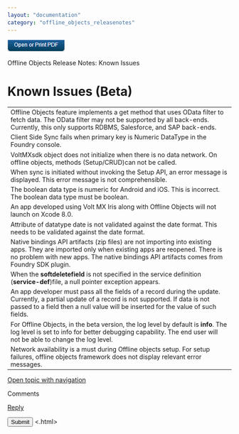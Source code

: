 ```yaml
---
layout: "documentation"
category: "offline_objects_releasenotes"
---
```

                            

[![](Resources/Images/pdf.png)](http://docs.voltmx.com/7_x_PDFs/mobilefoundry/offline_objects_releasenotes.pdf "VoltMX Offline Objects Release Notes")

Offline Objects Release Notes: Known Issues

Known Issues (Beta)
===================

<table style="width: 100%;margin-left: 0;margin-right: auto;mc-table-style: url('Resources/TableStyles/Basic.css');" class="TableStyle-Basic" cellspacing="0"><colgroup><col class="TableStyle-Basic-Column-Column1"></colgroup><tbody><tr class="TableStyle-Basic-Body-Body1"><td class="TableStyle-Basic-BodyD-Column1-Body1">Offline Objects feature implements a get method that uses OData filter to fetch data. The OData filter may not be supported by all back-ends. Currently, this only supports RDBMS, Salesforce, and SAP back-ends.</td></tr><tr class="TableStyle-Basic-Body-Body1"><td class="TableStyle-Basic-BodyD-Column1-Body1">Client Side Sync fails when primary key is Numeric DataType in the Foundry console.</td></tr><tr class="TableStyle-Basic-Body-Body1"><td class="TableStyle-Basic-BodyD-Column1-Body1">VoltMXsdk object does not initialize when there is no data network. On offline objects, methods (Setup/CRUD)can not be called.</td></tr><tr class="TableStyle-Basic-Body-Body1"><td class="TableStyle-Basic-BodyD-Column1-Body1">When sync is initiated without invoking the Setup API, an error message is displayed. This error message is not comprehensible.</td></tr><tr class="TableStyle-Basic-Body-Body1"><td class="TableStyle-Basic-BodyD-Column1-Body1">The boolean data type is numeric for Android and iOS. This is incorrect. The boolean data type must be boolean.</td></tr><tr class="TableStyle-Basic-Body-Body1"><td class="TableStyle-Basic-BodyD-Column1-Body1">An app developed using Volt MX Iris along with Offline Objects will not launch on Xcode 8.0.</td></tr><tr class="TableStyle-Basic-Body-Body1"><td class="TableStyle-Basic-BodyD-Column1-Body1">Attribute of datatype date is not validated against the date format. This needs to be validated against the date format.</td></tr><tr class="TableStyle-Basic-Body-Body1"><td class="TableStyle-Basic-BodyD-Column1-Body1">Native bindings API artifacts (zip files) are not importing into existing apps. They are imported only when existing apps are reopened. There is no problem with new apps. The native bindings API artifacts comes from Foundry SDK plugin.</td></tr><tr class="TableStyle-Basic-Body-Body1"><td class="TableStyle-Basic-BodyD-Column1-Body1">When the <b>softdeletefield</b> is not specified in the service definition (<b>service-def</b>)file, a null pointer exception appears.</td></tr><tr class="TableStyle-Basic-Body-Body1"><td class="TableStyle-Basic-BodyD-Column1-Body1">An app developer must pass all the fields of a record during the update. Currently, a partial update of a record is not supported. If data is not passed to a field then a null value will be inserted for the value of such fields.</td></tr><tr class="TableStyle-Basic-Body-Body1"><td class="TableStyle-Basic-BodyD-Column1-Body1">For Offline Objects, in the beta version, the log level by default is <b>info</b>. The log level is set to info for better debugging capability. The end user will not be able to change the log level.</td></tr><tr class="TableStyle-Basic-Body-Body1"><td class="TableStyle-Basic-BodyA-Column1-Body1">Network availability is a must during Offline objects setup. For setup failures, offline objects framework does not display relevant error messages.</td></tr></tbody></table>

[Open topic with navigation](../Content/Known_Issues.html)

Comments

[Reply](#)

 

</div> <input class="comment-submit" type="button" value="Submit" > </div> </div> </body> <.html></x-turndown>

